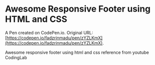 # Awesome Responsive Footer using HTML and CSS

A Pen created on CodePen.io. Original URL: [https://codepen.io/fadzrinmadu/pen/zYZLKmX](https://codepen.io/fadzrinmadu/pen/zYZLKmX).

Awesome responsive footer using html and css reference from youtube CodingLab